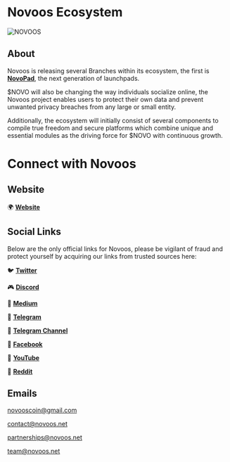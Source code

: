 # Novoos Ecosystem

![NOVOOS](https://1671549122-files.gitbook.io/~/files/v0/b/gitbook-x-prod.appspot.com/o/spaces%2FDEafHmUAhvGQY9oKaNWy%2Fuploads%2Fm0zwfvItlrnrQnJy8da9%2Fnovoos-fundamentals.jpg?alt=media&token=94299fe8-aa70-495d-a349-7fbd9d7f4fb2)

## About
Novoos is releasing several Branches within its ecosystem, the first is **[NovoPad](https://docs.novoos.net/novopad/next-gen-launchpad)**, the next generation of launchpads.

$NOVO will also be changing the way individuals socialize online, the Novoos project enables users to protect their own data and prevent unwanted privacy breaches from any large or small entity.

Additionally, the ecosystem will initially consist of several components to compile true freedom and secure platforms which combine unique and essential modules as the driving force for $NOVO with continuous growth.

# Connect with Novoos

## Website

🌍 **[Website](https://novoos.net)**

## Social Links

Below are the only official links for Novoos, please be vigilant of fraud and protect yourself by acquiring our links from trusted sources here:

🐦 **[Twitter](https://twitter.com/Novotoken)**

🎮 **[Discord](https://discord.gg/DMQTP4fjEe)**

📖 **[Medium](https://novoos.medium.com/)**

📱 **[Telegram](https://t.me/novoosecosystem)**

📢 **[Telegram Channel](https://t.me/Novoosannouncements)**

🧭 **[Facebook](https://facebook.com/NovoosToken)**

🎥 **[YouTube](https://www.youtube.com/channel/UCqzL-TJnnyjcUF8Fk03XH3w)**

🔖 **[Reddit](https://www.reddit.com/user/NovoosToken)**

## Emails

novooscoin@gmail.com

contact@novoos.net

partnerships@novoos.net

team@novoos.net


<!--
**Novoos/Novoos** is a ✨ _special_ ✨ repository because its `README.md` (this file) appears on your GitHub profile.

Here are some ideas to get you started:

- 🔭 I’m currently working on ...
- 🌱 I’m currently learning ...
- 👯 I’m looking to collaborate on ...
- 🤔 I’m looking for help with ...
- 💬 Ask me about ...
- 📫 How to reach me: ...
- 😄 Pronouns: ...
- ⚡ Fun fact: ...
-->
